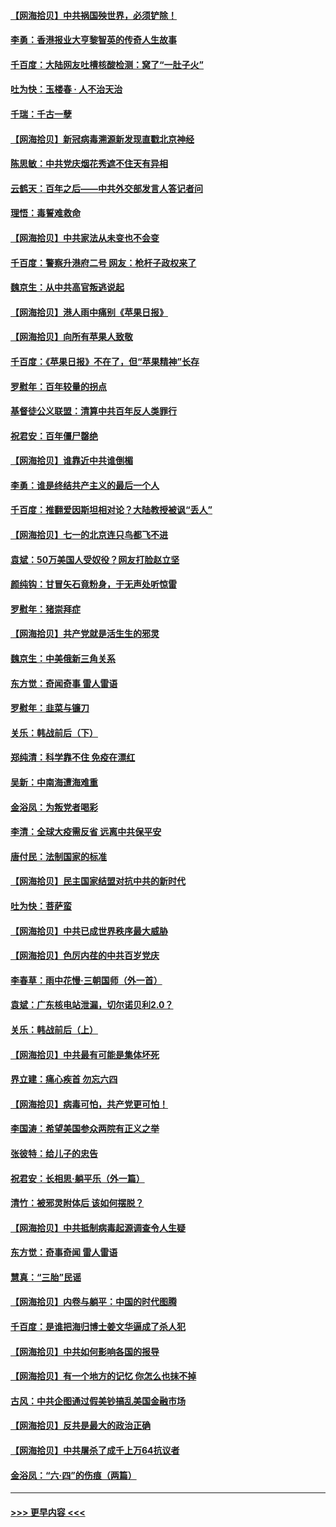 #### [【网海拾贝】中共祸国殃世界，必须铲除！](../pages/nsc993/n13056011.md?t=06300352) 
#### [李勇：香港报业大亨黎智英的传奇人生故事](../pages/nsc993/n13055258.md?t=06300352) 
#### [千百度：大陆网友吐槽核酸检测：窝了“一肚子火”](../pages/nsc993/n13055194.md?t=06300352) 
#### [吐为快：玉楼春 · 人不治天治](../pages/nsc993/n13054028.md?t=06300352) 
#### [千瑞：千古一孽](../pages/nsc993/n13054016.md?t=06300352) 
#### [【网海拾贝】新冠病毒溯源新发现直戳北京神经](../pages/nsc993/n13052425.md?t=06300352) 
#### [陈思敏：中共党庆烟花秀遮不住天有异相](../pages/nsc993/n13052020.md?t=06300352) 
#### [云鹤天：百年之后——中共外交部发言人答记者问](../pages/nsc993/n13051604.md?t=06300352) 
#### [理悟：毒誓难救命](../pages/nsc993/n13051601.md?t=06300352) 
#### [【网海拾贝】中共家法从未变也不会变](../pages/nsc993/n13050366.md?t=06300352) 
#### [千百度：警察升港府二号 网友：枪杆子政权来了](../pages/nsc993/n13050261.md?t=06300352) 
#### [魏京生：从中共高官叛逃说起](../pages/nsc993/n13048997.md?t=06300352) 
#### [【网海拾贝】港人雨中痛别《苹果日报》](../pages/nsc993/n13048941.md?t=06300352) 
#### [【网海拾贝】向所有苹果人致敬](../pages/nsc993/n13046795.md?t=06300352) 
#### [千百度：《苹果日报》不在了，但“苹果精神”长存](../pages/nsc993/n13046703.md?t=06300352) 
#### [罗慰年：百年较量的拐点](../pages/nsc993/n13046542.md?t=06300352) 
#### [基督徒公义联盟：清算中共百年反人类罪行](../pages/nsc993/n13046499.md?t=06300352) 
#### [祝君安：百年僵尸罄绝](../pages/nsc993/n13045595.md?t=06300352) 
#### [【网海拾贝】谁靠近中共谁倒楣](../pages/nsc993/n13044667.md?t=06300352) 
#### [李勇：谁是终结共产主义的最后一个人](../pages/nsc993/n13044397.md?t=06300352) 
#### [千百度：推翻爱因斯坦相对论？大陆教授被讽“丢人”](../pages/nsc993/n13043908.md?t=06300352) 
#### [【网海拾贝】七一的北京连只鸟都飞不进](../pages/nsc993/n13041377.md?t=06300352) 
#### [袁斌：50万美国人受奴役？网友打脸赵立坚](../pages/nsc993/n13041330.md?t=06300352) 
#### [颜纯钩：甘冒矢石竟粉身，于无声处听惊雷](../pages/nsc993/n13041140.md?t=06300352) 
#### [罗慰年：猪崇拜症](../pages/nsc993/n13041071.md?t=06300352) 
#### [【网海拾贝】共产党就是活生生的邪灵](../pages/nsc993/n13036627.md?t=06300352) 
#### [魏京生：中美俄新三角关系](../pages/nsc993/n13035986.md?t=06300352) 
#### [东方觉：奇闻奇事 雷人雷语](../pages/nsc993/n13035878.md?t=06300352) 
#### [罗慰年：韭菜与镰刀](../pages/nsc993/n13034374.md?t=06300352) 
#### [关乐：韩战前后（下）](../pages/nsc993/n13034113.md?t=06300352) 
#### [郑纯清：科学靠不住 免疫在漂红](../pages/nsc993/n13034093.md?t=06300352) 
#### [吴新：中南海遭海难重](../pages/nsc993/n13034084.md?t=06300352) 
#### [金浴凤：为叛党者喝彩](../pages/nsc993/n13034058.md?t=06300352) 
#### [李清：全球大疫需反省 远离中共保平安](../pages/nsc993/n13033784.md?t=06300352) 
#### [唐付民：法制国家的标准](../pages/nsc993/n13032944.md?t=06300352) 
#### [【网海拾贝】民主国家结盟对抗中共的新时代](../pages/nsc993/n13031717.md?t=06300352) 
#### [吐为快：菩萨蛮](../pages/nsc993/n13030033.md?t=06300352) 
#### [【网海拾贝】中共已成世界秩序最大威胁](../pages/nsc993/n13028138.md?t=06300352) 
#### [【网海拾贝】色厉内荏的中共百岁党庆](../pages/nsc993/n13025582.md?t=06300352) 
#### [李春草：雨中花慢‧三朝国师（外一首）](../pages/nsc993/n13025567.md?t=06300352) 
#### [袁斌：广东核电站泄漏，切尔诺贝利2.0？](../pages/nsc993/n13025475.md?t=06300352) 
#### [关乐：韩战前后（上）](../pages/nsc993/n13025387.md?t=06300352) 
#### [【网海拾贝】中共最有可能是集体坏死](../pages/nsc993/n13023101.md?t=06300352) 
#### [界立建：痛心疾首 勿忘六四](../pages/nsc993/n13022339.md?t=06300352) 
#### [【网海拾贝】病毒可怕，共产党更可怕！](../pages/nsc993/n13020728.md?t=06300352) 
#### [李国涛：希望美国参众两院有正义之举](../pages/nsc993/n13020674.md?t=06300352) 
#### [张彼特：给儿子的忠告](../pages/nsc993/n13018934.md?t=06300352) 
#### [祝君安：长相思‧躺平乐（外一篇）](../pages/nsc993/n13018923.md?t=06300352) 
#### [清竹：被邪灵附体后 该如何摆脱？](../pages/nsc993/n13018877.md?t=06300352) 
#### [【网海拾贝】中共抵制病毒起源调查令人生疑](../pages/nsc993/n13017785.md?t=06300352) 
#### [东方觉：奇事奇闻 雷人雷语](../pages/nsc993/n13017577.md?t=06300352) 
#### [慧真：“三胎”民谣](../pages/nsc993/n13017394.md?t=06300352) 
#### [【网海拾贝】内卷与躺平：中国的时代图腾](../pages/nsc993/n13016128.md?t=06300352) 
#### [千百度：是谁把海归博士姜文华逼成了杀人犯](../pages/nsc993/n13015218.md?t=06300352) 
#### [【网海拾贝】中共如何影响各国的报导](../pages/nsc993/n13012599.md?t=06300352) 
#### [【网海拾贝】有一个地方的记忆 你怎么也抹不掉](../pages/nsc993/n13009802.md?t=06300352) 
#### [古风：中共企图通过假美钞搞乱美国金融市场](../pages/nsc993/n13009626.md?t=06300352) 
#### [【网海拾贝】反共是最大的政治正确](../pages/nsc993/n13007051.md?t=06300352) 
#### [【网海拾贝】中共屠杀了成千上万64抗议者](../pages/nsc993/n13002713.md?t=06300352) 
#### [金浴凤：“六·四”的伤痕（两篇）](../pages/nsc993/n13001719.md?t=06300352) 

----
#### [ >>> 更早内容 <<< ](../indexes/nsc993-earlier.md)
